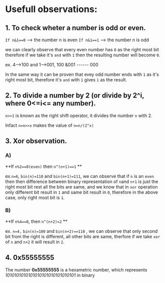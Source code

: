 # 							Usefull observations:

## 1. To check wheter a number is odd or even.

`If n&1==0` --> the number n is even
`If n&1==1` --> the number n is odd

we can clearly observe that every even number has `0` as the right most bit therefore if we take it's `and` with `1` then the resulting number will become `0`. 

ex. 4-->100 and 1-->001, 
  100
&001
*------*
  000

In the same way it can be proven that evey odd number ends with `1` as it's right most bit, therefore it's `and` with `1` gives `1` as the result.

## 2. To divide a number by 2 (or divide by 2^i, where 0<=i<= any number).

`n>>1` is known as the right shift operator, it divides the number `n` with 2.

Infact `n=n>>x` makes the value of `n=n/(2^x)` 

## 3. Xor observation.

### A) 

 **If `n%2==0(even)` then `n^(n+1)==1` **

ex.`n=6`, `bin(n)=110` and `bin(n+1)=111`, we can observe that if `n` is an `even` then then difference between binary representation of `n`and `n+1` is just the right most bit rest all the bits are same, and we know that in `xor` operation only different bit result in `1` and same bit result in `0`, therefore in the above case, only right most bit is `1`.

### B)

**If `n%4==0`, then `n^(n+2)=2` ** 

ex. `n=4,` `bin(n)=100` and `bin(n+2)==110` , we can observe that only second bit from the right is different, all other bits are same, therfore if we take `xor` of `n` and `n+2` it will result in `2`.

## 4. 0x55555555

The number **0x55555555** is a hexametric number, which represents *1010101010101010101010101010101* in binary
